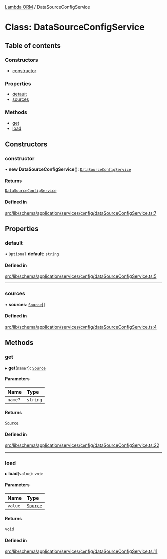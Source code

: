 [Lambda ORM](../README.md) / DataSourceConfigService

# Class: DataSourceConfigService

## Table of contents

### Constructors

- [constructor](DataSourceConfigService.md#constructor)

### Properties

- [default](DataSourceConfigService.md#default)
- [sources](DataSourceConfigService.md#sources)

### Methods

- [get](DataSourceConfigService.md#get)
- [load](DataSourceConfigService.md#load)

## Constructors

### constructor

• **new DataSourceConfigService**(): [`DataSourceConfigService`](DataSourceConfigService.md)

#### Returns

[`DataSourceConfigService`](DataSourceConfigService.md)

#### Defined in

[src/lib/schema/application/services/config/dataSourceConfigService.ts:7](https://github.com/FlavioLionelRita/lambdaorm/blob/d65e38bc/src/lib/schema/application/services/config/dataSourceConfigService.ts#L7)

## Properties

### default

• `Optional` **default**: `string`

#### Defined in

[src/lib/schema/application/services/config/dataSourceConfigService.ts:5](https://github.com/FlavioLionelRita/lambdaorm/blob/d65e38bc/src/lib/schema/application/services/config/dataSourceConfigService.ts#L5)

___

### sources

• **sources**: [`Source`](../interfaces/Source.md)[]

#### Defined in

[src/lib/schema/application/services/config/dataSourceConfigService.ts:4](https://github.com/FlavioLionelRita/lambdaorm/blob/d65e38bc/src/lib/schema/application/services/config/dataSourceConfigService.ts#L4)

## Methods

### get

▸ **get**(`name?`): [`Source`](../interfaces/Source.md)

#### Parameters

| Name | Type |
| :------ | :------ |
| `name?` | `string` |

#### Returns

[`Source`](../interfaces/Source.md)

#### Defined in

[src/lib/schema/application/services/config/dataSourceConfigService.ts:22](https://github.com/FlavioLionelRita/lambdaorm/blob/d65e38bc/src/lib/schema/application/services/config/dataSourceConfigService.ts#L22)

___

### load

▸ **load**(`value`): `void`

#### Parameters

| Name | Type |
| :------ | :------ |
| `value` | [`Source`](../interfaces/Source.md) |

#### Returns

`void`

#### Defined in

[src/lib/schema/application/services/config/dataSourceConfigService.ts:11](https://github.com/FlavioLionelRita/lambdaorm/blob/d65e38bc/src/lib/schema/application/services/config/dataSourceConfigService.ts#L11)
